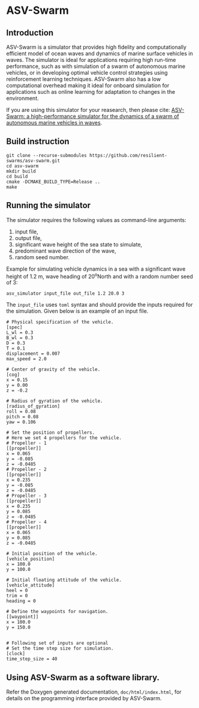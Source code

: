 # ASV-Swarm

## Introduction
ASV-Swarm is a simulator that provides high fidelity and computationally
efficient model of ocean waves and dynamics of marine surface vehicles in waves.
The simulator is ideal for applications requiring high run-time performance,
such as with simulation of a swarm of autonomous marine vehicles, or in
developing optimal vehicle control strategies using reinforcement learning
techniques. ASV-Swarm also has a low computational overhead making it ideal for
onboard simulation for applications such as online learning for adaptation to
changes in the environment. 

If you are using this simulator for your reasearch, then please cite: [ASV-Swarm: a high-performance simulator for the dynamics of a swarm of autonomous marine vehicles in waves](https://arxiv.org/abs/2003.04599).

## Build instruction
``` 
git clone --recurse-submodules https://github.com/resilient-swarms/asv-swarm.git
cd asv-swarm
mkdir build
cd build
cmake -DCMAKE_BUILD_TYPE=Release ..
make 
```

## Running the simulator
The simulator requires the following values as command-line arguments:
1. input file, 
2. output file,
3. significant wave height of the sea state to simulate, 
4. predominant wave direction of the wave,
5. random seed number.

Example for simulating vehicle dynamics in a sea with a significant wave height of 1.2 m, wave heading of 20<sup>o</sup>North and with a random number seed of 3:
```
asv_simulator input_file out_file 1.2 20.0 3
```

The `input_file` uses `toml` syntax and should provide the inputs required for the simulation. Given below is an example of an input file. 
```
# Physical specification of the vehicle. 
[spec]
L_wl = 0.3
B_wl = 0.3
D = 0.3
T = 0.1
displacement = 0.007
max_speed = 2.0

# Center of gravity of the vehicle.
[cog]
x = 0.15
y = 0.00
z = -0.2

# Radius of gyration of the vehicle.
[radius_of_gyration]
roll = 0.08
pitch = 0.08
yaw = 0.106

# Set the position of propellers. 
# Here we set 4 propellers for the vehicle.
# Propeller - 1 
[[propeller]]
x = 0.065
y = -0.085
z = -0.0485
# Propeller - 2
[[propeller]]
x = 0.235
y = -0.085
z = -0.0485
# Propeller - 3
[[propeller]]
x = 0.235
y = 0.085
z = -0.0485
# Propeller - 4
[[propeller]]
x = 0.065
y = 0.085
z = -0.0485

# Initial position of the vehicle.
[vehicle_position]
x = 100.0
y = 100.0

# Initial floating attitude of the vehicle. 
[vehicle_attitude]
heel = 0
trim = 0
heading = 0

# Define the waypoints for navigation. 
[[waypoint]]
x = 100.0
y = 150.0


# Following set of inputs are optional
# Set the time step size for simulation.
[clock]
time_step_size = 40
```

## Using ASV-Swarm as a software library. 

Refer the Doxygen generated documentation, `doc/html/index.html`, for details on 
the programming interface provided by ASV-Swarm.
